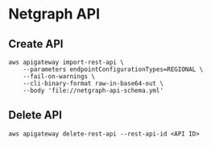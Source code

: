 # Netgraph API

## Create API

```
aws apigateway import-rest-api \
    --parameters endpointConfigurationTypes=REGIONAL \
    --fail-on-warnings \
    --cli-binary-format raw-in-base64-out \
    --body 'file://netgraph-api-schema.yml'
```

## Delete API

```
aws apigateway delete-rest-api --rest-api-id <API ID>
```
